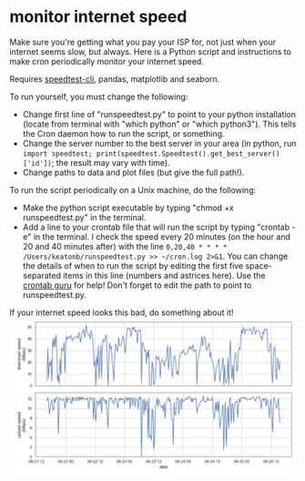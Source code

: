 # monitor internet speed
Make sure you're getting what you pay your ISP for, not just when your internet seems slow, but always. Here is a Python script and instructions to make cron periodically monitor your internet speed.

Requires [speedtest-cli](https://github.com/sivel/speedtest-cli), pandas, matplotlib and seaborn.

To run yourself, you must change the following:
 - Change first line of "runspeedtest.py" to point to your python installation (locate from terminal with "which python" or "which python3").  This tells the Cron daemon how to run the script, or something.
 - Change the server number to the best server in your area (in python, run `import speedtest; print(speedtest.Speedtest().get_best_server()['id'])`; the result may vary with time).
 - Change paths to data and plot files (but give the full path!).
 
To run the script periodically on a Unix machine, do the following:
 - Make the python script executable by typing "chmod +x runspeedtest.py" in the terminal.
 - Add a line to your crontab file that will run the script by typing "crontab -e" in the terminal.  I check the speed every 20 minutes (on the hour and 20 and 40 minutes after) with the line `0,20,40 * * * * /Users/keatonb/runspeedtest.py >> ~/cron.log 2>&1`.  You can change the details of when to run the script by editing the first five space-separated items in this line (numbers and astrices here).  Use the [crontab guru](https://crontab.guru/) for help!  Don't forget to edit the path to point to runspeedtest.py.
 
If your internet speed looks this bad, do something about it!
![Example plot](https://github.com/keatonb/monitorinternetspeed/blob/master/speed.png)
